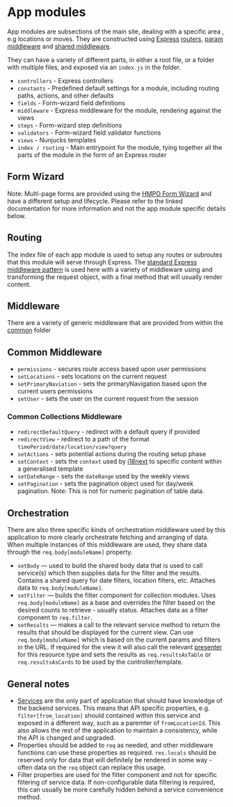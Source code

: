 # App modules

App modules are subsections of the main site, dealing with a specific area , e.g locations or moves. They are constructed using [Express](https://expressjs.com) [routers](https://expressjs.com/en/api.html#router), [param middleware](https://expressjs.com/en/api.html#router.param) and [shared middleware](https://expressjs.com/en/api.html#router.use).

They can have a variety of different parts, in either a root file, or a folder with multiple files, and exposed via an `index.js` in the folder.

- `controllers` - Express controllers
- `constants` - Predefined default settings for a module, including routing paths, actions, and other defaults
- `fields` - Form-wizard field definitions
- `middleware` - Express middleware for the module, rendering against the views
- `steps` - Form-wizard step definitions
- `validators` - Form-wizard field validator functions
- `views` - Nunjucks templates
- `index / routing` - Main entrypoint for the module, tying together all the parts of the module in the form of an Express router

## Form Wizard

Note: Multi-page forms are provided using the [HMPO Form Wizard](https://github.com/HMPO/hmpo-form-wizard) and have a different setup and lifecycle. Please refer to the linked documentation for more information and not the app module specific details below.

## Routing

The index file of each app module is used to setup any routes or subroutes that this module will serve through Express. The [standard Express middleware pattern](https://expressjs.com/en/guide/using-middleware.html) is used here with a variety of middleware using and transforming the request object, with a final method that will usually render content.

## Middleware

There are a variety of generic middleware that are provided from within the [common](../common/middleware) folder

## Common Middleware

- `permissions` - secures route access based upon user permissions
- `setLocations` - sets locations on the current request
- `setPrimaryNaviation` - sets the primaryNavigation based upon the current users permissions
- `setUser` - sets the user on the current request from the session

### Common Collections Middleware

- `redirectDefaultQuery` - redirect with a default query if provided
- `redirectView` - redirect to a path of the format `timePeriod/date/location/view?query`
- `setActions` - sets potential actions during the routing setup phase
- `setContext` - sets the `context` used by [i18next](https://www.i18next.com/translation-function/context) to specific content within a generalised template
- `setDateRange` - sets the `dateRange` used by the weekly views
- `setPagination` - sets the pagination object used for day/week pagination. Note: This is not for numeric pagination of table data.

## Orchestration

There are also three specific kinds of orchestration middleware used by this application to more clearly orchestrate fetching and arranging of data. When multiple instances of this middleware are used, they share data through the `req.body[moduleName]` property.

- `setBody` — used to build the shared body data that is used to call service(s) which then supplies data for the filter and the results. Contains a shared query for date filters, location filters, etc. Attaches data to `req.body[moduleName]`.
- `setFilter` — builds the filter component for collection modules. Uses `req.body[moduleName]` as a base and overrides the filter based on the desired counts to retrieve - usually status. Attaches data as a filter component to `req.filter`.
- `setResults` — makes a call to the relevant service method to return the results that should be displayed for the current view. Can use `req.body[moduleName]` which is based on the current params and filters in the URL. If required for the view it will also call the relevant [presenter]('../common/presenters') for this resource type and sets the results as `req.resultsAsTable` or `req.resultsAsCards` to be used by the controller/template.

## General notes

- [Services](../common/services) are the only part of application that should have knowledge of the backend services. This means that  API specific properties, e.g. `filter[from_location]` should contained within this service and exposed in a different way, such as a paremter of `fromLocationId`. This also allows the rest of the application to maintain a consistency, while the API is changed and upgraded.
- Properties should be added to `req` as needed, and other middleware functions can use these properties as required. `res.locals` should be reserved only for data that will definitely be rendered in some way - often data on the `req` object can replace this usage.
- Filter properties are used for the filter component and not for specific filtering of service data. If non-configurable data filtering is required, this can usually be more carefully hidden behind a service convenience method.
 
